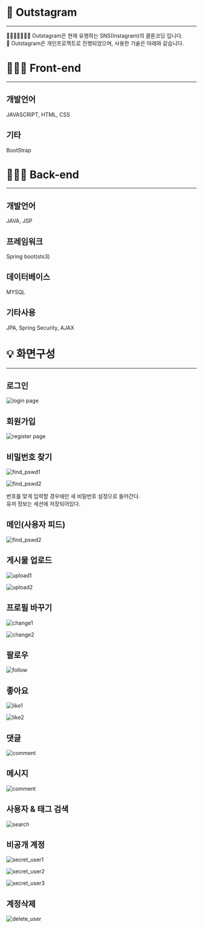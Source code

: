 # 💌 Outstagram
***

 🙆🏻‍♀️💌🙆🏻‍♂️ Outstagram은 현재 유행하는 SNS(Instagram)의 클론코딩 입니다.  
 👫 Outstagram은 개인프로잭트로 진행되었으며, 사용한 기술은 아래와 같습니다.  

  
  

# 👩🏻‍💻 Front-end
***

## 개발언어
 JAVASCRIPT, HTML, CSS

## 기타
 BootStrap
  
  

# 👩🏻‍💻 Back-end
***

## 개발언어
 JAVA, JSP

## 프레임워크
 Spring boot(sts3)

## 데이터베이스
 MYSQL

## 기타사용
 JPA, Spring Security, AJAX
  


# 💡 화면구성
***

## 로그인
  ![login page](/assets/1.JPG)

## 회원가입
  ![register page](/assets/2.JPG)

## 비밀번호 찾기
  ![find_pswd1](/assets/3.JPG)  

  ![find_pswd2](/assets/17.gif)

 번호를 맞게 입력할 경우에만 새 비밀번호 설정으로 들어간다.  
 유저 정보는 세션에 저장되어있다.

## 메인(사용자 피드)
  ![find_pswd2](/assets/4.gif)

## 게시물 업로드
  ![upload1](/assets/13.JPG)

  ![upload2](/assets/14.JPG)

## 프로필 바꾸기
  ![change1](/assets/11.gif)

  ![change2](/assets/12.JPG)

## 팔로우
  ![follow](/assets/16.gif)

## 좋아요
  ![like1](/assets/7.gif)

  ![like2](/assets/6.gif)

## 댓글
  ![comment](/assets/5.gif)

## 메시지
  ![comment](/assets/15.gif)

## 사용자 & 태그 검색
  ![search](/assets/8.gif)

## 비공개 계정
  ![secret_user1](/assets/18.gif)

  ![secret_user2](/assets/10.gif)

  ![secret_user3](/assets/9.gif)

## 계정삭제
  ![delete_user](/assets/12.gif)


